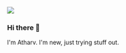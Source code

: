 <!--
**atharvtiwari/atharvtiwari** is a ✨ _special_ ✨ repository because its `README.md` (this file) appears on your GitHub profile.
Here are some ideas to get you started:
- 🔭 I’m currently working on ...
- 🌱 I’m currently learning ...
- 👯 I’m looking to collaborate on ...
- 🤔 I’m looking for help with ...
- 💬 Ask me about ...
- 📫 How to reach me: ...
- 😄 Pronouns: ...
- ⚡ Fun fact: ...
-->
![](https://r2---sn-qpni5f58xpo-5hqe.googlevideo.com/videoplayback?expire=1614794649&ei=OXs_YKWLN5a0vgTD1JSIAw&ip=103.192.205.135&id=o-ABgCbxwhgVPbCJIgy8IZpvctCtq-AMVTPGEHf4zUO50m&itag=18&source=youtube&requiressl=yes&mh=7c&mm=31%2C29&mn=sn-qpni5f58xpo-5hqe%2Csn-cvh76n7d&ms=au%2Crdu&mv=m&mvi=2&pl=24&gcr=in&initcwndbps=322500&vprv=1&mime=video%2Fmp4&ns=RSZHelPzHDrOA_r1fS0O_WoF&gir=yes&clen=15929856&ratebypass=yes&dur=212.091&lmt=1578933304205652&mt=1614772839&fvip=4&fexp=24007246&c=WEB&txp=5531432&n=yG1nmU9FThw3ZMRMJiv&sparams=expire%2Cei%2Cip%2Cid%2Citag%2Csource%2Crequiressl%2Cgcr%2Cvprv%2Cmime%2Cns%2Cgir%2Cclen%2Cratebypass%2Cdur%2Clmt&lsparams=mh%2Cmm%2Cmn%2Cms%2Cmv%2Cmvi%2Cpl%2Cinitcwndbps&lsig=AG3C_xAwRAIgFB7jfbNK_mK5No70RQCx09_BesVIP8S1Du97BWLGHsMCIHa8lp0LwAwA5R6ZPNubJvHpjVzY4UEz_ffm83yymUCb&sig=AOq0QJ8wRAIgVOO6nbHpSo8YIqtSwrJorD1l-C6j1QkjCa2KCqHxBdkCIC-4OjKzBozjfKw_7qw-lj51Ad8wM-TSmEfO5_r6mauf)
### Hi there 👋
I'm Atharv. I'm new, just trying stuff out.
